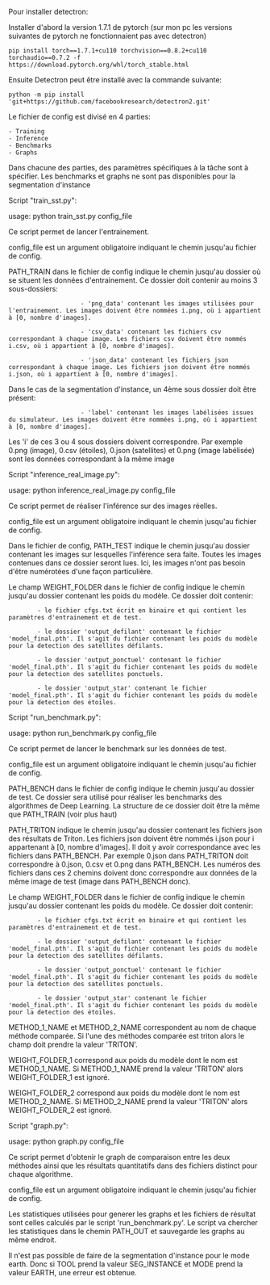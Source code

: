 Pour installer detectron:

Installer d'abord la version 1.7.1 de pytorch (sur mon pc les versions suivantes de pytorch ne fonctionnaient pas avec detectron)

    pip install torch==1.7.1+cu110 torchvision==0.8.2+cu110 torchaudio==0.7.2 -f https://download.pytorch.org/whl/torch_stable.html

Ensuite Detectron peut être installé avec la commande suivante:

    python -m pip install 'git+https://github.com/facebookresearch/detectron2.git'


Le fichier de config est divisé en 4 parties:

    - Training
    - Inference
    - Benchmarks
    - Graphs

Dans chacune des parties, des paramètres spécifiques à la tâche sont à spécifier.
Les benchmarks et graphs ne sont pas disponibles pour la segmentation d'instance




Script "train_sst.py":

usage: python train_sst.py config_file

Ce script permet de lancer l'entrainement.

config_file est un argument obligatoire indiquant le chemin jusqu'au fichier de config.

PATH_TRAIN dans le fichier de config indique le chemin jusqu'au dossier où se situent les données d'entrainement. Ce dossier doit contenir au moins 3 sous-dossiers: 

                        - 'png_data' contenant les images utilisées pour l'entrainement. Les images doivent être nommées i.png, où i appartient à [0, nombre d'images].

                        - 'csv_data' contenant les fichiers csv correspondant à chaque image. Les fichiers csv doivent être nommés i.csv, où i appartient à [0, nombre d'images].

                        - 'json_data' contenant les fichiers json correspondant à chaque image. Les fichiers json doivent être nommés i.json, où i appartient à [0, nombre d'images].

Dans le cas de la segmentation d'instance, un 4ème sous dossier doit être présent:

                        - 'label' contenant les images labélisées issues du simulateur. Les images doivent être nommées i.png, où i appartient à [0, nombre d'images].

Les 'i' de ces 3 ou 4 sous dossiers doivent correspondre. Par exemple 0.png (image), 0.csv (étoiles), 0.json (satellites) et 0.png (image labélisée) sont les données correspondant à la même image






Script "inference_real_image.py":

usage: python inference_real_image.py config_file

Ce script permet de réaliser l'inférence sur des images réelles.

config_file est un argument obligatoire indiquant le chemin jusqu'au fichier de config.

Dans le fichier de config, PATH_TEST indique le chemin jusqu'au dossier contenant les images sur lesquelles l'inférence sera faite. Toutes les images contenues dans ce dossier seront lues. Ici, les images n'ont pas besoin d'être numérotées d'une façon particulière.

Le champ WEIGHT_FOLDER dans le fichier de config indique le chemin jusqu'au dossier contenant les poids du modèle. Ce dossier doit contenir:

            - le fichier cfgs.txt écrit en binaire et qui contient les paramètres d'entrainement et de test.

            - le dossier 'output_defilant' contenant le fichier 'model_final.pth'. Il s'agit du fichier contenant les poids du modèle pour la detection des satellites défilants.

            - le dossier 'output_ponctuel' contenant le fichier 'model_final.pth'. Il s'agit du fichier contenant les poids du modèle pour la detection des satellites ponctuels.

            - le dossier 'output_star' contenant le fichier 'model_final.pth'. Il s'agit du fichier contenant les poids du modèle pour la detection des étoiles.






Script "run_benchmark.py":

usage: python run_benchmark.py config_file

Ce script permet de lancer le benchmark sur les données de test.

config_file est un argument obligatoire indiquant le chemin jusqu'au fichier de config.

PATH_BENCH dans le fichier de config indique le chemin jusqu'au dossier de test. Ce dossier sera utilisé pour réaliser les benchmarks des algorithmes de Deep Learning. La structure de ce dossier doit être la même que PATH_TRAIN (voir plus haut)

PATH_TRITON indique le chemin jusqu'au dossier contenant les fichiers json des résultats de Triton. Les fichiers json doivent être nommés i.json pour i appartenant à [0, nombre d'images]. Il doit y avoir correspondance avec les fichiers dans PATH_BENCH. Par exemple 0.json dans PATH_TRITON doit correspondre à 0.json, 0.csv et 0.png dans PATH_BENCH. Les numéros des fichiers dans ces 2 chemins doivent donc correspondre aux données de la même image de test (image dans PATH_BENCH donc).

Le champ WEIGHT_FOLDER dans le fichier de config indique le chemin jusqu'au dossier contenant les poids du modèle. Ce dossier doit contenir:

            - le fichier cfgs.txt écrit en binaire et qui contient les paramètres d'entrainement et de test.

            - le dossier 'output_defilant' contenant le fichier 'model_final.pth'. Il s'agit du fichier contenant les poids du modèle pour la detection des satellites défilants.

            - le dossier 'output_ponctuel' contenant le fichier 'model_final.pth'. Il s'agit du fichier contenant les poids du modèle pour la detection des satellites ponctuels.

            - le dossier 'output_star' contenant le fichier 'model_final.pth'. Il s'agit du fichier contenant les poids du modèle pour la detection des étoiles.

METHOD_1_NAME et METHOD_2_NAME correspondent au nom de chaque méthode comparée. Si l'une des méthodes comparée est triton alors le champ doit prendre la valeur 'TRITON'.

WEIGHT_FOLDER_1 correspond aux poids du modèle dont le nom est METHOD_1_NAME. Si METHOD_1_NAME prend la valeur 'TRITON' alors WEIGHT_FOLDER_1 est ignoré.

WEIGHT_FOLDER_2 correspond aux poids du modèle dont le nom est METHOD_2_NAME. Si METHOD_2_NAME prend la valeur 'TRITON' alors WEIGHT_FOLDER_2 est ignoré.




Script "graph.py":

usage: python graph.py config_file

Ce script permet d'obtenir le graph de comparaison entre les deux méthodes ainsi que les résultats quantitatifs dans des fichiers distinct pour chaque algorithme.

config_file est un argument obligatoire indiquant le chemin jusqu'au fichier de config.

Les statistiques utilisées pour generer les graphs et les fichiers de résultat sont celles calculés par le script 'run_benchmark.py'. Le script va chercher les statistiques dans le chemin PATH_OUT et sauvegarde les graphs au même endroit.





Il n'est pas possible de faire de la segmentation d'instance pour le mode earth. Donc si TOOL prend la valeur SEG_INSTANCE et MODE prend la valeur EARTH, une erreur est obtenue.
